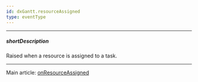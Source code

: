```yaml
---
id: dxGantt.resourceAssigned
type: eventType
---
```

---
##### shortDescription
Raised when a resource is assigned to a task.

---
Main article: [onResourceAssigned](/api-reference/10%20UI%20Components/dxGantt/1%20Configuration/onResourceAssigned.md '/Documentation/ApiReference/UI_Components/dxGantt/Configuration/#onResourceAssigned')